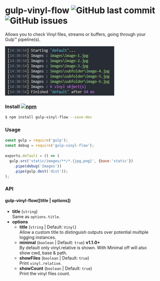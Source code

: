 # gulp-vinyl-flow  ![GitHub last commit](https://img.shields.io/github/last-commit/tigersway/gulp-vinyl-flow?style=flat-square) ![GitHub issues](https://img.shields.io/github/issues/tigersway/gulp-vinyl-flow?style=flat-square)

Allows you to check Vinyl files, streams or buffers, going through your Gulp™ pipeline(s).

![screenshot](./gulp-vinyl-flow.png)

### Install  [![npm](https://img.shields.io/npm/v/gulp-vinyl-flow?style=flat-square)](https://www.npmjs.com/package/gulp-vinyl-flow)

```sh
$ npm install gulp-vinyl-flow --save-dev
```

### Usage

```js
const gulp = require('gulp');
const debug = require('gulp-vinyl-flow');

exports.default = () => (
  gulp.src('static/images/**/*.{jpg,png}', {base:'static'})
    .pipe(debug('Images'))
    .pipe(gulp.dest('dist'));
);
```

### API

#### gulp-vinyl-flow([title | options])

- **title** (`string`)\
Same as `options.title`.
- **options**
  - **title** (`string` | Default: `Vinyl`)\
  Allow a custom title to distinguish outputs over potential multiple logging instances.
  - **minimal** (`boolean` | Default: `true`) **v1.1.0+**\
  By default only vinyl.relative is shown. With Minimal off will also show cwd, base & path.
  - **showFiles** (`boolean` | Default: `true`)\
  Print `vinyl.relative`.
  - **showCount** (`boolean` | Default: `true`)\
  Print the vinyl files count.
